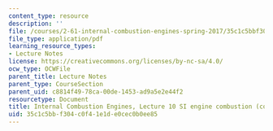 ```yaml
---
content_type: resource
description: ''
file: /courses/2-61-internal-combustion-engines-spring-2017/35c1c5bbf304c0f41e1de0cec0b0ee85_MIT2_61S17_lec10.pdf
file_type: application/pdf
learning_resource_types:
- Lecture Notes
license: https://creativecommons.org/licenses/by-nc-sa/4.0/
ocw_type: OCWFile
parent_title: Lecture Notes
parent_type: CourseSection
parent_uid: c8814f49-78ca-00de-1453-ad9a5e2e44f2
resourcetype: Document
title: Internal Combustion Engines, Lecture 10 SI engine combustion (cont.); knock
uid: 35c1c5bb-f304-c0f4-1e1d-e0cec0b0ee85
---
```


